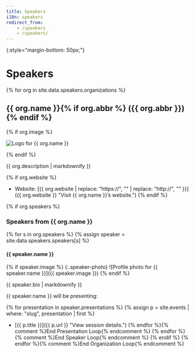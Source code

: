 ```yaml
---
title: Speakers
i18n: speakers
redirect_from:
    - /speakers
    - /speakers/
---
```


{:style="margin-bottom: 50px;"}
# Speakers

{% for org in site.data.speakers.organizations %}

## {{ org.name }}{% if org.abbr %} ({{ org.abbr }}){% endif %}

{% if org.image %}
<p class="speaker-photo">
    <img src="{{ org.image }}" alt="Logo for {{ org.name }}"
        {% if org.image_style %} style="{{ org.image_style }}"{% endif %}
    />
</p>
{% endif %}

{{ org.description | markdownify }}

{% if org.website %}
* Website: [{{ org.website | replace: "https://", "" | replace: "http://", "" }}]({{ org.website }} "Visit {{ org.name }}&rsquo;s website.")
{% endif %}

{% if org.speakers %}
### Speakers from {{ org.name }}

{% for s in org.speakers %}
{% assign speaker = site.data.speakers.speakers[s] %}

#### {{ speaker.name }}

{% if speaker.image %}
{:.speaker-photo}
![Profile photo for {{ speaker.name }}]({{ speaker.image }})
{% endif %}

{{ speaker.bio | markdownify }}

{{ speaker.name }} will be presenting:

{% for presentation in speaker.presentations %}
{% assign p = site.events | where: "slug", presentation | first %}
* [{{ p.title }}]({{ p.url }} "View session details.")
{% endfor %}{% comment %}End Presentation Loop{% endcomment %}
{% endfor %}{% comment %}End Speaker Loop{% endcomment %}
{% endif %}
{% endfor %}{% comment %}End Organization Loop{% endcomment %}

